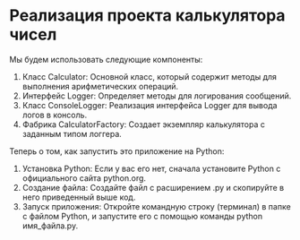 # Реализация проекта калькулятора чисел

Мы будем использовать следующие компоненты:

1. Класс Calculator: Основной класс, который содержит методы для выполнения арифметических операций.
2. Интерфейс Logger: Определяет методы для логирования сообщений.
3. Класс ConsoleLogger: Реализация интерфейса Logger для вывода логов в консоль.
4. Фабрика CalculatorFactory: Создает экземпляр калькулятора с заданным типом логгера.

Теперь о том, как запустить это приложение на Python:

1. Установка Python: Если у вас его нет, сначала установите Python с официального сайта python.org.
2. Создание файла: Создайте файл с расширением .py и скопируйте в него приведенный выше код.
3. Запуск приложения: Откройте командную строку (терминал) в папке с файлом Python, и запустите его с помощью команды python имя_файла.py.